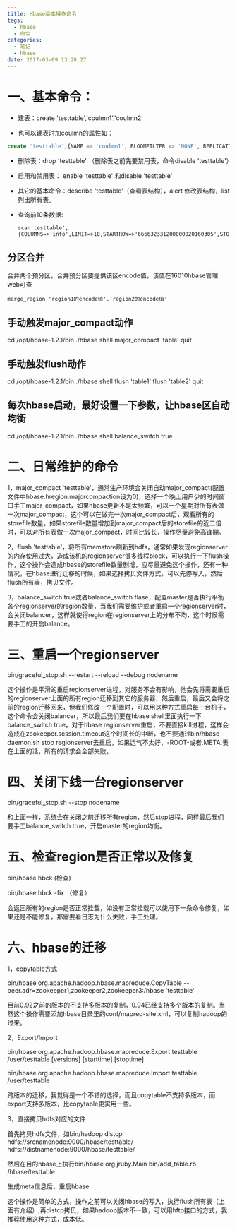 ```yaml
---
title: Hbase基本操作命令
tags:
  - hbase
  - 命令
categories:
  - 笔记
  - hbase
date: 2017-03-09 13:28:27
---
```


# 一、基本命令：

- 建表：create 'testtable','coulmn1','coulmn2'

- 也可以建表时加coulmn的属性如：
``` sql
create 'testtable',{NAME => 'coulmn1', BLOOMFILTER => 'NONE', REPLICATION_SCOPE => '0', VERSIONS => '10', COMPRESSION => 'LZO', TTL => '30000', IN_MEMORY => 'false', BLOCKCACHE => 'false'}, {NAME => 'coulmn', BLOOMFILTER => 'NONE', REPLICATION_SCOPE => '0', VERSIONS => '30', COMPRESSION => 'LZO', TTL => '30000', IN_MEMORY => 'true'}  (其中的属性有versions：设置历史版本数，TTL：过期时间，COMPRESSION：压缩方式，当配置lzo的情况)
```

- 删除表：drop 'testtable'   （删除表之前先要禁用表，命令disable 'testtable'）

- 启用和禁用表： enable 'testtable' 和disable 'testtable'

- 其它的基本命令：describe 'testtable'（查看表结构），alert 修改表结构，list 列出所有表。

- 查询前10条数据:

      scan'testtable',{COLUMNS=>'info',LIMIT=>10,STARTROW=>'666632331200000020160305',STOPROW=>'666632331200000020160308'}

## 分区合并

合并两个预分区，合并预分区要提供该区encode值，该值在16010hbase管理web可查

    merge_region 'region1的encode值','region2的encode值'

## 手动触发major_compact动作
cd /opt/hbase-1.2.1/bin
./hbase shell
major_compact 'table'
quit

## 手动触发flush动作
cd /opt/hbase-1.2.1/bin
./hbase shell
flush 'table1'
flush 'table2'
quit

## 每次hbase启动，最好设置一下参数，让hbase区自动均衡
cd /opt/hbase-1.2.1/bin
./hbase shell
balance_switch true

# 二、日常维护的命令

1，major_compact 'testtable'，通常生产环境会关闭自动major_compact(配置文件中hbase.hregion.majorcompaction设为0)，选择一个晚上用户少的时间窗口手工major_compact，如果hbase更新不是太频繁，可以一个星期对所有表做一次major_compact，这个可以在做完一次major_compact后，观看所有的storefile数量，如果storefile数量增加到major_compact后的storefile的近二倍时，可以对所有表做一次major_compact，时间比较长，操作尽量避免高锋期。

2，flush 'testtable'，将所有memstore刷新到hdfs，通常如果发现regionserver的内存使用过大，造成该机的regionserver很多线程block，可以执行一下flush操作，这个操作会造成hbase的storefile数量剧增，应尽量避免这个操作，还有一种情况，在hbase进行迁移的时候，如果选择拷贝文件方式，可以先停写入，然后flush所有表，拷贝文件。

3，balance_switch true或者balance_switch flase，配置master是否执行平衡各个regionserver的region数量，当我们需要维护或者重启一个regionserver时，会关闭balancer，这样就使得region在regionserver上的分布不均，这个时候需要手工的开启balance。

# 三、重启一个regionserver

bin/graceful_stop.sh --restart --reload --debug nodename

这个操作是平滑的重启regionserver进程，对服务不会有影响，他会先将需要重启的regionserver上面的所有region迁移到其它的服务器，然后重启，最后又会将之前的region迁移回来，但我们修改一个配置时，可以用这种方式重启每一台机子，这个命令会关闭balancer，所以最后我们要在hbase shell里面执行一下balance_switch true，对于hbase regionserver重启，不要直接kill进程，这样会造成在zookeeper.session.timeout这个时间长的中断，也不要通过bin/hbase-daemon.sh stop regionserver去重启，如果运气不太好，-ROOT-或者.META.表在上面的话，所有的请求会全部失败。

# 四、关闭下线一台regionserver

bin/graceful_stop.sh --stop  nodename

和上面一样，系统会在关闭之前迁移所有region，然后stop进程，同样最后我们要手工balance_switch true，开启master的region均衡。

# 五、检查region是否正常以及修复

bin/hbase hbck  (检查)

bin/hbase hbck -fix  （修复）

会返回所有的region是否正常挂载，如没有正常挂载可以使用下一条命令修复，如果还是不能修复，那需要看日志为什么失败，手工处理。

# 六、hbase的迁移

1，copytable方式

bin/hbase org.apache.hadoop.hbase.mapreduce.CopyTable --peer.adr=zookeeper1,zookeeper2,zookeeper3:/hbase 'testtable'

目前0.92之前的版本的不支持多版本的复制，0.94已经支持多个版本的复制。当然这个操作需要添加hbase目录里的conf/mapred-site.xml，可以复制hadoop的过来。

2，Export/Import

bin/hbase org.apache.hadoop.hbase.mapreduce.Export testtable /user/testtable [versions] [starttime] [stoptime]

bin/hbase org.apache.hadoop.hbase.mapreduce.Import testtable  /user/testtable

跨版本的迁移，我觉得是一个不错的选择，而且copytable不支持多版本，而export支持多版本，比copytable更实用一些。

3，直接拷贝hdfs对应的文件

首先拷贝hdfs文件，如bin/hadoop distcp hdfs://srcnamenode:9000/hbase/testtable/ hdfs://distnamenode:9000/hbase/testtable/

然后在目的hbase上执行bin/hbase org.jruby.Main bin/add_table.rb /hbase/testtable

生成meta信息后，重启hbase

这个操作是简单的方式，操作之前可以关闭hbase的写入，执行flush所有表（上面有介绍）,再distcp拷贝，如果hadoop版本不一致，可以用hftp接口的方式，我推荐使用这种方式，成本低。
